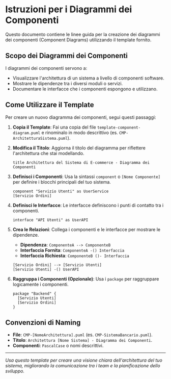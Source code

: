 # Istruzioni per i Diagrammi dei Componenti

Questo documento contiene le linee guida per la creazione dei diagrammi dei componenti (Component Diagrams) utilizzando il template fornito.

## Scopo dei Diagrammi dei Componenti

I diagrammi dei componenti servono a:
- Visualizzare l'architettura di un sistema a livello di componenti software.
- Mostrare le dipendenze tra i diversi moduli o servizi.
- Documentare le interfacce che i componenti espongono e utilizzano.

## Come Utilizzare il Template

Per creare un nuovo diagramma dei componenti, segui questi passaggi:

1. **Copia il Template**: Fai una copia del file `template-component-diagram.puml` e rinominalo in modo descrittivo (es. `CMP-ArchitetturaSistema.puml`).

2. **Modifica il Titolo**: Aggiorna il titolo del diagramma per riflettere l'architettura che stai modellando.

    ```plantuml
    title Architettura del Sistema di E-commerce - Diagramma dei Componenti
    ```

3. **Definisci i Componenti**: Usa la sintassi `component` o `[Nome Componente]` per definire i blocchi principali del tuo sistema.

    ```plantuml
    component "Servizio Utenti" as UserService
    [Servizio Ordini]
    ```

4. **Definisci le Interfacce**: Le interfacce definiscono i punti di contatto tra i componenti.

    ```plantuml
    interface "API Utenti" as UserAPI
    ```

5. **Crea le Relazioni**: Collega i componenti e le interfacce per mostrare le dipendenze.
    - **Dipendenza**: `ComponenteA --> ComponenteB`
    - **Interfaccia Fornita**: `ComponenteA -() Interfaccia`
    - **Interfaccia Richiesta**: `ComponenteB ()- Interfaccia`

    ```plantuml
    [Servizio Ordini] --> [Servizio Utenti]
    [Servizio Utenti] -() UserAPI
    ```

6. **Raggruppa i Componenti (Opzionale)**: Usa i `package` per raggruppare logicamente i componenti.

    ```plantuml
    package "Backend" {
      [Servizio Utenti]
      [Servizio Ordini]
    }
    ```

## Convenzioni di Naming

- **File**: `CMP-[NomeArchitettura].puml` (es. `CMP-SistemaBancario.puml`).
- **Titolo**: `Architettura [Nome Sistema] - Diagramma dei Componenti`.
- **Componenti**: `PascalCase` o nomi descrittivi.

---
*Usa questo template per creare una visione chiara dell'architettura del tuo sistema, migliorando la comunicazione tra i team e la pianificazione dello sviluppo.*
